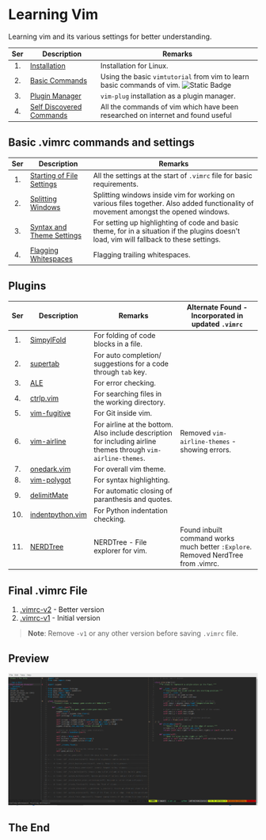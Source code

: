 # Learning Vim

Learning vim and its various settings for better understanding.

|Ser|Description|Remarks|
|:-:|-----------|-------|
|1.| [Installation](installation.md) | Installation for Linux. |
|2.| [Basic Commands](basic-commands.md) | Using the basic `vimtutorial` from vim to learn basic commands of vim. ![Static Badge](https://img.shields.io/badge/Status-Incomplete-red?link=Working) |
|3.| [Plugin Manager](plugin-manager.md) | `vim-plug` installation as a plugin manager. |
|4.| [Self Discovered Commands](self-discovered-commands.md)| All the commands of vim which have been researched on internet and found useful |

## Basic .vimrc commands and settings

|Ser|Description|Remarks|
|:-:|-----------|-------|
|1.| [Starting of File Settings](basic-settings/starting-of-file-settings.md) | All the settings at the start of `.vimrc` file for basic requirements. |
|2.| [Splitting Windows](basic-settings/splitting-windows.md) | Splitting windows inside vim for working on various files together. Also added functionality of movement amongst the opened windows. |
|3.| [Syntax and Theme Settings](basic-settings/syntax-and-theme-settings.md) | For setting up highlighting of code and basic theme, for in a situation if the plugins doesn't load, vim will fallback to these settings. |
|4.| [Flagging Whitespaces](basic-settings/flagging-whitespaces.md) | Flagging trailing whitespaces. |

## Plugins

|Ser|Description|Remarks|Alternate Found - Incorporated in updated `.vimrc` |
|:-:|-----------|-------|---------------------------------------------------|
|1.| [SimpylFold](plugins/simpylfold.md) | For folding of code blocks in a file. | |
|2.| [supertab](plugins/supertab.md) | For auto completion/ suggestions for a code through `tab` key. | |
|3.| [ALE](plugins/ale.md) | For error checking. | |
|4.| [ctrlp.vim](plugins/ctrlp-vim.md) | For searching files in the working directory. | |
|5.| [vim-fugitive](plugins/vim-fugitive.md) | For Git inside vim. | |
|6.| [vim-airline](plugins/vim-airline.md) | For airline at the bottom. Also include description for including airline themes through `vim-airline-themes`. | Removed `vim-airline-themes` - showing errors. |
|7.| [onedark.vim](plugins/onedark-vim.md) | For overall vim theme. | |
|8.| [vim-polygot](plugins/vim-polygot.md) | For syntax highlighting. | |
|9.| [delimitMate](plugins/delimit-mate.md) | For automatic closing of paranthesis and quotes. | |
|10.| [indentpython.vim](plugins/indentpython-vim.md) | For Python indentation checking. | |
|11.| [NERDTree](plugins/nerdtree.md) | NERDTree - File explorer for vim. | Found inbuilt command works much better `:Explore`. Removed NerdTree from .vimrc. |

## Final .vimrc File

1. [.vimrc-v2](.vimrc-v2) - Better version
2. [.vimrc-v1](.vimrc-v1) - Initial version

> **Note**: Remove `-v1` or any other version before saving `.vimrc` file.

## Preview

![Screenshot](/images/screenshot.png)

## The End
